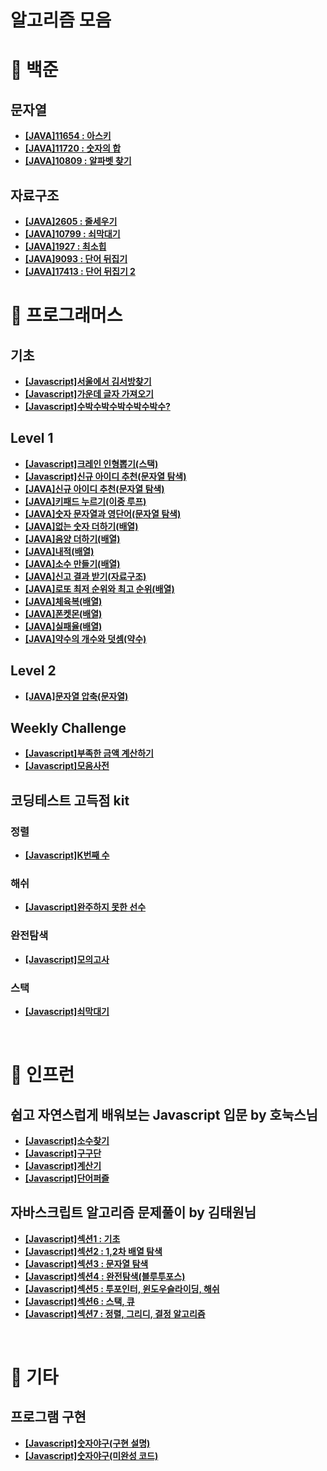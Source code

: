 # 알고리즘 모음

# :pushpin: 백준
## 문자열
- [**[JAVA]11654 : 아스키**](https://github.com/kimcno3/algorithms/blob/main/baekjoon/string/No_11654.java)
- [**[JAVA]11720 : 숫자의 합**](https://github.com/kimcno3/algorithms/blob/main/baekjoon/string/No_11720.java)
- [**[JAVA]10809 : 알파벳 찾기**](https://github.com/kimcno3/algorithms/blob/main/baekjoon/string/No_10809.java)


## 자료구조
- [**[JAVA]2605 : 줄세우기**](https://github.com/kimcno3/algorithms/blob/main/baekjoon/collection/No_2605.java)
- [**[JAVA]10799 : 쇠막대기**](https://github.com/kimcno3/algorithms/blob/main/baekjoon/collection/No_10799.java)
- [**[JAVA]1927 : 최소힙**](https://github.com/kimcno3/algorithms/blob/main/baekjoon/collection/No_1927.java)
- [**[JAVA]9093 : 단어 뒤집기**](https://github.com/kimcno3/algorithms/blob/main/baekjoon/collection/No_9093.java)
- [**[JAVA]17413 : 단어 뒤집기 2**](https://github.com/kimcno3/algorithms/blob/main/baekjoon/collection/No_17413.java)

# :pushpin: 프로그래머스
## 기초
- [**[Javascript]서울에서 김서방찾기**](https://github.com/kimcno3/algorithms/blob/main/programmers/basic/findKim.md)
- [**[Javascript]가운데 글자 가져오기**](https://github.com/kimcno3/algorithms/blob/main/programmers/basic/midString.md)
- [**[Javascript]수박수박수박수박수박수?**](https://github.com/kimcno3/algorithms/blob/main/programmers/basic/waterMelon.md)

## Level 1
- [**[Javascript]크레인 인형뽑기(스택)**](https://github.com/kimcno3/algorithms/blob/main/programmers/level_1/clawCraneGame.md)
- [**[Javascript]신규 아이디 추천(문자열 탐색)**](https://github.com/kimcno3/algorithms/blob/main/programmers/level_1/new_id/newId.md)
- [**[JAVA]신규 아이디 추천(문자열 탐색)**](https://github.com/kimcno3/algorithms/blob/main/programmers/level_1/new_id/newId.java)
- [**[JAVA]키패드 누르기(이중 루프)**](https://github.com/kimcno3/algorithms/blob/main/programmers/level_1/keyPad.java)
- [**[JAVA]숫자 문자열과 영단어(문자열 탐색)**](https://github.com/kimcno3/algorithms/blob/main/programmers/level_1/NumberStringAndEnglish.java)
- [**[JAVA]없는 숫자 더하기(배열)**](https://github.com/kimcno3/algorithms/blob/main/programmers/level_1/PlusNotExistNumber.java)
- [**[JAVA]음양 더하기(배열)**](https://github.com/kimcno3/algorithms/blob/main/programmers/level_1/InnerPlus.java)
- [**[JAVA]내적(배열)**](https://github.com/kimcno3/algorithms/blob/main/programmers/level_1/PlusDarkBright.java)
- [**[JAVA]소수 만들기(배열)**](https://github.com/kimcno3/algorithms/blob/main/programmers/level_1/MakePrimeNumber.java)
- [**[JAVA]신고 결과 받기(자료구조)**](https://github.com/kimcno3/algorithms/blob/main/programmers/level_1/ReportId.java)
- [**[JAVA]로또 최저 순위와 최고 순위(배열)**](https://github.com/kimcno3/algorithms/blob/main/programmers/level_1/Lottos.java)
- [**[JAVA]체육복(배열)**](https://github.com/kimcno3/algorithms/blob/main/programmers/level_1/TrainingSuit.java)
- [**[JAVA]폰켓몬(배열)**](https://github.com/kimcno3/algorithms/blob/main/programmers/level_1/PhoneCatMon.java)
- [**[JAVA]실패율(배열)**](https://github.com/kimcno3/algorithms/blob/main/programmers/level_1/FailureRate.java)
- [**[JAVA]약수의 개수와 덧셈(약수)**](https://github.com/kimcno3/algorithms/blob/main/programmers/level_1/CalcDivisor.java)

## Level 2
- [**[JAVA]문자열 압축(문자열)**](https://github.com/kimcno3/algorithms/blob/main/programmers/level_2/ReductionString.java)


## Weekly Challenge
- [**[Javascript]부족한 금액 계산하기**](https://github.com/kimcno3/algorithms/blob/main/programmers/weeklyChallenge/moneyCalculator.md)
- [**[Javascript]모음사전**](https://github.com/kimcno3/algorithms/blob/main/programmers/weeklyChallenge/vowelsDictionary.md)

## 코딩테스트 고득점 kit
### 정렬
- [**[Javascript]K번째 수**](https://github.com/kimcno3/algorithms/blob/main/programmers/highScoreKit/k_number.md)
### 해쉬
- [**[Javascript]완주하지 못한 선수**](https://github.com/kimcno3/algorithms/blob/main/programmers/highScoreKit/marathon.md)
### 완전탐색
- [**[Javascript]모의고사**](https://github.com/kimcno3/algorithms/blob/main/programmers/highScoreKit/mockExam.md)
### 스택
- [**[Javascript]쇠막대기**](https://github.com/kimcno3/algorithms/blob/main/programmers/highScoreKit/cuttingBar.md)

<br>

# :pushpin: 인프런
## 쉽고 자연스럽게 배워보는 Javascript 입문 by 호눅스님
- [**[Javascript]소수찾기**](https://github.com/kimcno3/algorithms/blob/main/inflearn/inflearn_1/findPirmeNumber.md)
- [**[Javascript]구구단**](https://github.com/kimcno3/algorithms/blob/main/inflearn/inflearn_1/gugudan.md)
- [**[Javascript]계산기**](https://github.com/kimcno3/algorithms/blob/main/inflearn/inflearn_1/calculator.md)
- [**[Javascript]단어퍼즐**](https://github.com/kimcno3/algorithms/blob/main/inflearn/inflearn_1/wordsPuzzle.md)

## 자바스크립트 알고리즘 문제풀이 by 김태원님
- [**[Javascript]섹션1 : 기초**](https://github.com/kimcno3/algorithms/blob/main/inflearn/inflearn_2/section1.md)
- [**[Javascript]섹션2 : 1,2차 배열 탐색**](https://github.com/kimcno3/algorithms/blob/main/inflearn/inflearn_2/section2.md)
- [**[Javascript]섹션3 : 문자열 탐색**](https://github.com/kimcno3/algorithms/blob/main/inflearn/inflearn_2/section3.md)
- [**[Javascript]섹션4 : 완전탐색(블루투포스)**](https://github.com/kimcno3/algorithms/blob/main/inflearn/inflearn_2/section4.md)
- [**[Javascript]섹션5 : 투포인터, 윈도우슬라이딩, 해쉬**](https://github.com/kimcno3/algorithms/blob/main/inflearn/inflearn_2/section5.md)
- [**[Javascript]섹션6 : 스택, 큐**](https://github.com/kimcno3/algorithms/blob/main/inflearn/inflearn_2/section6.md)
- [**[Javascript]섹션7 : 정렬, 그리디, 결정 알고리즘**](https://github.com/kimcno3/algorithms/blob/main/inflearn/inflearn_2/section7.md)

<br>

# :pushpin: 기타
## 프로그램 구현
- [**[Javascript]숫자야구(구현 설명)**](https://github.com/code-squad/test-item-pool/blob/master/level2-common/level2.md)
- [**[Javascript]숫자야구(미완성 코드)**](https://github.com/kimcno3/algorithms/blob/main/etc/inflearn/numberBaseball.html)
